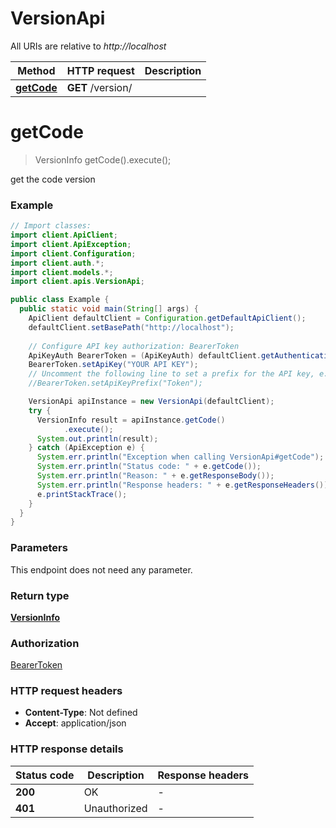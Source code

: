 # VersionApi

All URIs are relative to *http://localhost*

| Method | HTTP request | Description |
|------------- | ------------- | -------------|
| [**getCode**](VersionApi.md#getCode) | **GET** /version/ |  |


<a id="getCode"></a>
# **getCode**
> VersionInfo getCode().execute();



get the code version

### Example
```java
// Import classes:
import client.ApiClient;
import client.ApiException;
import client.Configuration;
import client.auth.*;
import client.models.*;
import client.apis.VersionApi;

public class Example {
  public static void main(String[] args) {
    ApiClient defaultClient = Configuration.getDefaultApiClient();
    defaultClient.setBasePath("http://localhost");
    
    // Configure API key authorization: BearerToken
    ApiKeyAuth BearerToken = (ApiKeyAuth) defaultClient.getAuthentication("BearerToken");
    BearerToken.setApiKey("YOUR API KEY");
    // Uncomment the following line to set a prefix for the API key, e.g. "Token" (defaults to null)
    //BearerToken.setApiKeyPrefix("Token");

    VersionApi apiInstance = new VersionApi(defaultClient);
    try {
      VersionInfo result = apiInstance.getCode()
            .execute();
      System.out.println(result);
    } catch (ApiException e) {
      System.err.println("Exception when calling VersionApi#getCode");
      System.err.println("Status code: " + e.getCode());
      System.err.println("Reason: " + e.getResponseBody());
      System.err.println("Response headers: " + e.getResponseHeaders());
      e.printStackTrace();
    }
  }
}
```

### Parameters
This endpoint does not need any parameter.

### Return type

[**VersionInfo**](VersionInfo.md)

### Authorization

[BearerToken](../README.md#BearerToken)

### HTTP request headers

 - **Content-Type**: Not defined
 - **Accept**: application/json

### HTTP response details
| Status code | Description | Response headers |
|-------------|-------------|------------------|
| **200** | OK |  -  |
| **401** | Unauthorized |  -  |

